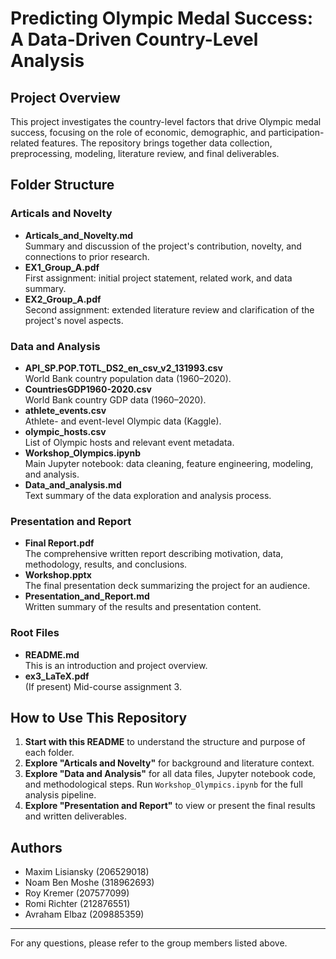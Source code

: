 # Predicting Olympic Medal Success: A Data-Driven Country-Level Analysis

## Project Overview

This project investigates the country-level factors that drive Olympic medal success, focusing on the role of economic, demographic, and participation-related features. The repository brings together data collection, preprocessing, modeling, literature review, and final deliverables.

## Folder Structure

### Articals and Novelty

- **Articals_and_Novelty.md**  
  Summary and discussion of the project's contribution, novelty, and connections to prior research.
- **EX1_Group_A.pdf**  
  First assignment: initial project statement, related work, and data summary.
- **EX2_Group_A.pdf**  
  Second assignment: extended literature review and clarification of the project's novel aspects.

### Data and Analysis

- **API_SP.POP.TOTL_DS2_en_csv_v2_131993.csv**  
  World Bank country population data (1960–2020).
- **CountriesGDP1960-2020.csv**  
  World Bank country GDP data (1960–2020).
- **athlete_events.csv**  
  Athlete- and event-level Olympic data (Kaggle).
- **olympic_hosts.csv**  
  List of Olympic hosts and relevant event metadata.
- **Workshop_Olympics.ipynb**  
  Main Jupyter notebook: data cleaning, feature engineering, modeling, and analysis.
- **Data_and_analysis.md**  
  Text summary of the data exploration and analysis process.

### Presentation and Report

- **Final Report.pdf**  
  The comprehensive written report describing motivation, data, methodology, results, and conclusions.
- **Workshop.pptx**  
  The final presentation deck summarizing the project for an audience.
- **Presentation_and_Report.md**  
  Written summary of the results and presentation content.

### Root Files

- **README.md**  
  This is an introduction and project overview.
- **ex3_LaTeX.pdf**  
  (If present) Mid-course assignment 3.

## How to Use This Repository

1. **Start with this README** to understand the structure and purpose of each folder.
2. **Explore "Articals and Novelty"** for background and literature context.
3. **Explore "Data and Analysis"** for all data files, Jupyter notebook code, and methodological steps. Run `Workshop_Olympics.ipynb` for the full analysis pipeline.
4. **Explore "Presentation and Report"** to view or present the final results and written deliverables.

## Authors

- Maxim Lisiansky (206529018)
- Noam Ben Moshe (318962693)
- Roy Kremer (207577099)
- Romi Richter (212876551)
- Avraham Elbaz (209885359)

---

For any questions, please refer to the group members listed above.
